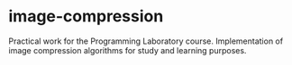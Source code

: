 # image-compression
Practical work for the Programming Laboratory course. Implementation of image compression algorithms for study and learning purposes.
